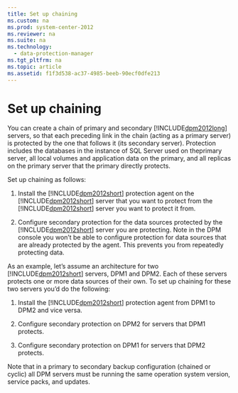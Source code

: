 ```yaml
---
title: Set up chaining
ms.custom: na
ms.prod: system-center-2012
ms.reviewer: na
ms.suite: na
ms.technology: 
  - data-protection-manager
ms.tgt_pltfrm: na
ms.topic: article
ms.assetid: f1f3d538-ac37-4985-beeb-90ecf0dfe213
---
```

# Set up chaining
You can create a chain of primary and secondary [!INCLUDE[dpm2012long](Token/dpm2012long_md.md)] servers, so that each preceding link in the chain \(acting as a primary server\) is protected by the one that follows it \(its secondary server\). Protection includes the databases in the instance of SQL Server used on theprimary server, all local volumes and application data on the primary, and all replicas on the primary server that the primary directly protects.

Set up chaining as follows:

1.  Install the [!INCLUDE[dpm2012short](Token/dpm2012short_md.md)] protection agent on the [!INCLUDE[dpm2012short](Token/dpm2012short_md.md)] server that you want to protect from the [!INCLUDE[dpm2012short](Token/dpm2012short_md.md)] server you want to protect it from.

2.  Configure secondary protection for the data sources protected by the [!INCLUDE[dpm2012short](Token/dpm2012short_md.md)] server you are protecting. Note in the DPM console you won’t be able to configure protection for data sources that are already protected by the agent. This prevents you from repeatedly protecting data.

As an example, let’s assume an architecture for two [!INCLUDE[dpm2012short](Token/dpm2012short_md.md)] servers, DPM1 and DPM2. Each of these servers protects one or more data sources of their own. To set up chaining for these two servers you’d do the following:

1.  Install the [!INCLUDE[dpm2012short](Token/dpm2012short_md.md)] protection agent from DPM1 to DPM2 and vice versa.

2.  Configure secondary protection on DPM2 for servers that DPM1 protects.

3.  Configure secondary protection on DPM1 for servers that DPM2 protects.

Note that in a primary to secondary backup configuration \(chained or cyclic\) all DPM servers must be running the same operation system version, service packs, and updates.


